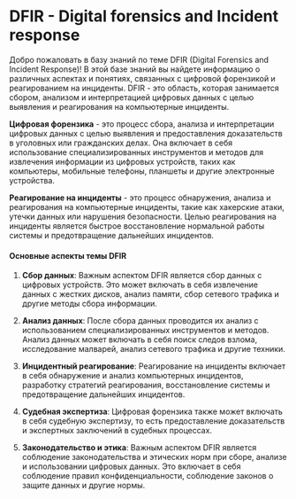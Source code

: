 # DFIR - Digital forensics and Incident response


Добро пожаловать в базу знаний по теме DFIR (Digital Forensics and Incident Response)! В этой базе знаний вы найдете информацию о различных аспектах и понятиях, связанных с цифровой форензикой и реагированием на инциденты. DFIR - это область, которая занимается сбором, анализом и интерпретацией цифровых данных с целью выявления и реагирования на компьютерные инциденты.

**Цифровая форензика** - это процесс сбора, анализа и интерпретации цифровых данных с целью выявления и предоставления доказательств в уголовных или гражданских делах. Она включает в себя использование специализированных инструментов и методов для извлечения информации из цифровых устройств, таких как компьютеры, мобильные телефоны, планшеты и другие электронные устройства.

**Реагирование на инциденты** - это процесс обнаружения, анализа и реагирования на компьютерные инциденты, такие как хакерские атаки, утечки данных или нарушения безопасности. Целью реагирования на инциденты является быстрое восстановление нормальной работы системы и предотвращение дальнейших инцидентов.

#### Основные аспекты темы DFIR

1. **Сбор данных**: Важным аспектом DFIR является сбор данных с цифровых устройств. Это может включать в себя извлечение данных с жестких дисков, анализ памяти, сбор сетевого трафика и другие методы сбора информации.

2. **Анализ данных**: После сбора данных проводится их анализ с использованием специализированных инструментов и методов. Анализ данных может включать в себя поиск следов взлома, исследование малварей, анализ сетевого трафика и другие техники.

3. **Инцидентный реагирование**: Реагирование на инциденты включает в себя обнаружение и анализ компьютерных инцидентов, разработку стратегий реагирования, восстановление системы и предотвращение дальнейших инцидентов.

4. **Судебная экспертиза**: Цифровая форензика также может включать в себя судебную экспертизу, то есть предоставление доказательств и экспертных заключений в судебных процессах.

5. **Законодательство и этика**: Важным аспектом DFIR является соблюдение законодательства и этических норм при сборе, анализе и использовании цифровых данных. Это включает в себя соблюдение правил конфиденциальности, соблюдение законов о защите данных и другие нормы.

